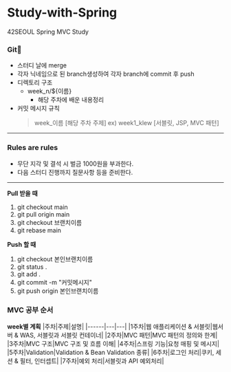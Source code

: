 # Study-with-Spring

42SEOUL Spring MVC Study

### Git🤿

- 스터디 날에 merge
- 각자 닉네임으로 된 branch생성하여 각자 branch에 commit 후 push
- 디렉토리 구조
  - week_n/${이름}
    - 해당 주차에 배운 내용정리
- 커밋 메시지 규칙
  > week\_이름 [해당 주차 주제] ex) week1_klew [서블릿, JSP, MVC 패턴]

---

### Rules are rules

- 무단 지각 및 결석 시 벌금 1000원을 부과한다.
- 다음 스터디 진행까지 질문사항 등을 준비한다.

---

**Pull 받을 때**

1. git checkout main
2. git pull origin main
3. git checkout 브랜치이름
4. git rebase main

**Push 할 때**

1. git checkout 본인브랜치이름
2. git status .
3. git add .
4. git commit -m "커밋메시지"
5. git push origin 본인브랜치이름

### MVC 공부 순서

**week별 계획**
|주차|주제|설명|
|------|---|---|
|1주차|웹 애플리케이션 & 서블릿|웹서버 & WAS, 서블릿과 서블릿 컨테이너|
|2주차|MVC 패턴|MVC 패턴의 정의와 한계|
|3주차|MVC 구조|MVC 구조 및 흐름 이해|
|4주차|스프링 기능|요청 매핑 및 메시지|
|5주차|Validation|Validation & Bean Validation 종류|
|6주차|로그인 처리|쿠키, 세션 & 필터, 인터셉트|
|7주차|예외 처리|서블릿과 API 예외처리|
